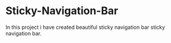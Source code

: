# Sticky-Navigation-Bar
In this project i have created beautiful sticky navigation bar sticky navigation bar. 
